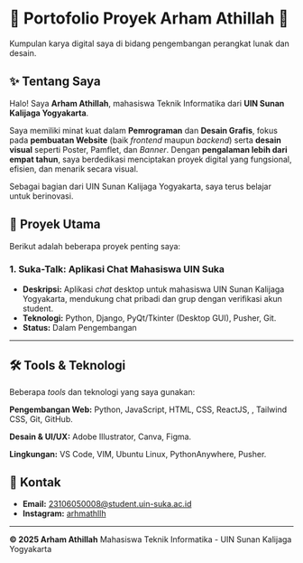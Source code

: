 # 🌟 Portofolio Proyek Arham Athillah 🌟

Kumpulan karya digital saya di bidang pengembangan perangkat lunak dan desain.

## ✨ Tentang Saya

Halo! Saya **Arham Athillah**, mahasiswa Teknik Informatika dari **UIN Sunan Kalijaga Yogyakarta**.

Saya memiliki minat kuat dalam **Pemrograman** dan **Desain Grafis**, fokus pada **pembuatan Website** (baik *frontend* maupun *backend*) serta **desain visual** seperti Poster, Pamflet, dan *Banner*. Dengan **pengalaman lebih dari empat tahun**, saya berdedikasi menciptakan proyek digital yang fungsional, efisien, dan menarik secara visual.

Sebagai bagian dari UIN Sunan Kalijaga Yogyakarta, saya terus belajar untuk berinovasi.

## 🚀 Proyek Utama

Berikut adalah beberapa proyek penting saya:

### 1. Suka-Talk: Aplikasi Chat Mahasiswa UIN Suka
* **Deskripsi:** Aplikasi *chat* desktop untuk mahasiswa UIN Sunan Kalijaga Yogyakarta, mendukung chat pribadi dan grup dengan verifikasi akun student.
* **Teknologi:** Python, Django, PyQt/Tkinter (Desktop GUI), Pusher, Git.
* **Status:** Dalam Pengembangan
---

## 🛠️ Tools & Teknologi

Beberapa *tools* dan teknologi yang saya gunakan:

**Pengembangan Web:** Python, JavaScript, HTML, CSS, ReactJS, , Tailwind CSS, Git, GitHub.

**Desain & UI/UX:** Adobe Illustrator, Canva, Figma.

**Lingkungan:** VS Code, VIM, Ubuntu Linux, PythonAnywhere, Pusher.

## 📧 Kontak

* **Email:** [23106050008@student.uin-suka.ac.id](mailto:23106050008@student.uin-suka.ac.id)
* **Instagram:** [arhmathllh]((mailto:https://www.instagram.com/arhmath_?igsh=YjBveXh2Y2hpMzdo))

---

**© 2025 Arham Athillah**
Mahasiswa Teknik Informatika - UIN Sunan Kalijaga Yogyakarta

